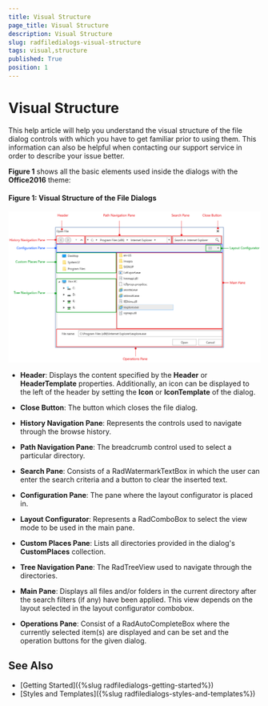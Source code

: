```yaml
---
title: Visual Structure
page_title: Visual Structure
description: Visual Structure
slug: radfiledialogs-visual-structure
tags: visual,structure
published: True
position: 1
---
```


# Visual Structure

This help article will help you understand the visual structure of the file dialog controls with which you have to get familiar prior to using them. This information can also be helpful when contacting our support service in order to describe your issue better.

**Figure 1** shows all the basic elements used inside the dialogs with the **Office2016** theme:

#### Figure 1: Visual Structure of the File Dialogs

![File Dialogs Visual Structure](images/FileDialogs_VisualStructure.png)

* **Header**: Displays the content specified by the **Header** or **HeaderTemplate** properties. Additionally, an icon can be displayed to the left of the header by setting the **Icon** or **IconTemplate** of the dialog.

* **Close Button**: The button which closes the file dialog.

* **History Navigation Pane**: Represents the controls used to navigate through the browse history.

* **Path Navigation Pane**: The breadcrumb control used to select a particular directory.

* **Search Pane**: Consists of a RadWatermarkTextBox in which the user can enter the search criteria and a button to clear the inserted text.

* **Configuration Pane**: The pane where the layout configurator is placed in.

* **Layout Configurator**: Represents a RadComboBox to select the view mode to be used in the main pane.

* **Custom Places Pane**: Lists all directories provided in the dialog's **CustomPlaces** collection.

* **Tree Navigation Pane**: The RadTreeView used to navigate through the directories.

* **Main Pane**: Displays all files and/or folders in the current directory after the search filters (if any) have been applied. This view depends on the layout selected in the layout configurator combobox.

* **Operations Pane**: Consist of a RadAutoCompleteBox where the currently selected item(s) are displayed and can be set and the operation buttons for the given dialog.

## See Also

* [Getting Started]({%slug radfiledialogs-getting-started%})
* [Styles and Templates]({%slug radfiledialogs-styles-and-templates%})